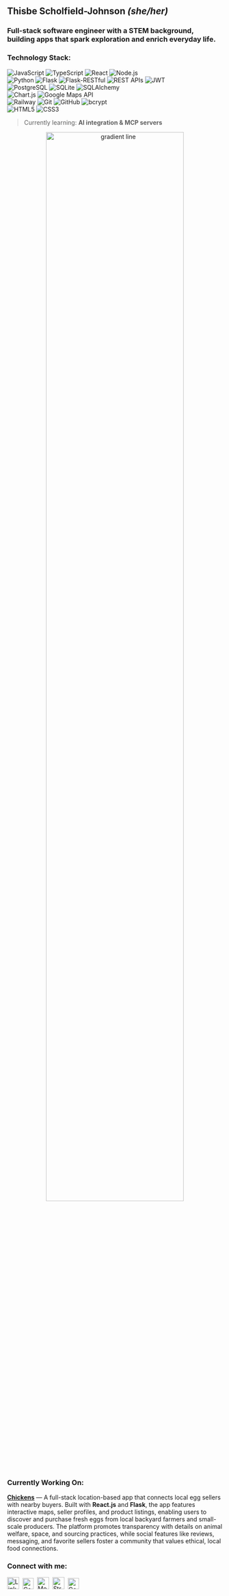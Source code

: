 ## Thisbe Scholfield-Johnson *(she/her)*

### Full-stack software engineer with a STEM background, building apps that spark exploration and enrich everyday life.

### Technology Stack:
<p align="left">

  <!-- Core Languages & Frameworks -->
  <img src="https://img.shields.io/badge/JavaScript-F7DF1E?logo=javascript&logoColor=000&labelColor=F7DF1E&style=for-the-badge" alt="JavaScript" />
  <img src="https://img.shields.io/badge/TypeScript-3178C6?logo=typescript&logoColor=fff&style=for-the-badge" alt="TypeScript" />
  <img src="https://img.shields.io/badge/React-20232A?logo=react&logoColor=61DAFB&style=for-the-badge" alt="React" />
  <img src="https://img.shields.io/badge/Node.js-339933?logo=nodedotjs&logoColor=fff&style=for-the-badge" alt="Node.js" />
  <br/>

  <!-- Backend & APIs -->
  <img src="https://img.shields.io/badge/Python-3776AB?logo=python&logoColor=fff&style=for-the-badge" alt="Python" />
  <img src="https://img.shields.io/badge/Flask-000000?logo=flask&logoColor=fff&style=for-the-badge" alt="Flask" />
  <img src="https://img.shields.io/badge/Flask--RESTful-000000?logo=flask&logoColor=fff&style=for-the-badge" alt="Flask-RESTful" />
  <img src="https://img.shields.io/badge/REST%20APIs-02569B?logo=fastapi&logoColor=fff&style=for-the-badge" alt="REST APIs" />
  <img src="https://img.shields.io/badge/JWT-000000?logo=jsonwebtokens&logoColor=fff&style=for-the-badge" alt="JWT" />
  <br/>

  <!-- Databases -->
  <img src="https://img.shields.io/badge/PostgreSQL-4169E1?logo=postgresql&logoColor=fff&style=for-the-badge" alt="PostgreSQL" />
  <img src="https://img.shields.io/badge/SQLite-003B57?logo=sqlite&logoColor=fff&style=for-the-badge" alt="SQLite" />
  <img src="https://img.shields.io/badge/SQLAlchemy-D71F00?logo=sqlalchemy&logoColor=fff&style=for-the-badge" alt="SQLAlchemy" />
  <br/>

  <!-- Data & Visualization -->
  <img src="https://img.shields.io/badge/Chart.js-FF6384?logo=chartdotjs&logoColor=fff&style=for-the-badge" alt="Chart.js" />
  <img src="https://img.shields.io/badge/Google%20Maps%20API-4285F4?logo=googlemaps&logoColor=fff&style=for-the-badge" alt="Google Maps API" />
  <br/>

  <!-- Deployment & Tools -->
  <img src="https://img.shields.io/badge/Railway-0B0D0E?logo=railway&logoColor=fff&style=for-the-badge" alt="Railway" />
  <img src="https://img.shields.io/badge/Git-F05032?logo=git&logoColor=fff&style=for-the-badge" alt="Git" />
  <img src="https://img.shields.io/badge/GitHub-181717?logo=github&logoColor=fff&style=for-the-badge" alt="GitHub" />
  <img src="https://img.shields.io/badge/bcrypt-00A98F?logo=lock&logoColor=fff&style=for-the-badge" alt="bcrypt" />
  <br/>

  <!-- Frontend & Markup -->
  <img src="https://img.shields.io/badge/HTML5-E34F26?logo=html5&logoColor=fff&style=for-the-badge" alt="HTML5" />
  <img src="https://img.shields.io/badge/CSS3-1572B6?logo=css3&logoColor=fff&style=for-the-badge" alt="CSS3" />

</p>

> Currently learning: **AI integration & MCP servers**


<p align="center">
  <img src="https://raw.githubusercontent.com/ThisbeSJ/assets/main/pink-gradient-divider.svg" width="80%" alt="gradient line"/>
</p>


### Currently Working On:
**[Chickens](https://github.com/ThisbeSchoJo/chickens)** — A full-stack location-based app that connects local egg sellers with nearby buyers. Built with **React.js** and **Flask**, the app features interactive maps, seller profiles, and product listings, enabling users to discover and purchase fresh eggs from local backyard farmers and small-scale producers. The platform promotes transparency with details on animal welfare, space, and sourcing practices, while social features like reviews, messaging, and favorite sellers foster a community that values ethical, local food connections.

### Connect with me:
<a href="https://www.linkedin.com/in/thisbe/"><img src="https://cdn.jsdelivr.net/gh/devicons/devicon/icons/linkedin/linkedin-original.svg" height="28" alt="LinkedIn" /></a>&nbsp;
<a href="https://www.codewars.com/users/ThisbeSchoJo"><img src="https://cdn.simpleicons.org/codewars/B1361E" height="26" alt="Codewars" /></a>&nbsp;
<a href="https://medium.com/@thisbeschojo"><img src="https://www.vectorlogo.zone/logos/medium/medium-tile.svg" height="28" alt="Medium" /></a>&nbsp;
<a href="https://www.strava.com/athletes/93340815"><img src="https://www.vectorlogo.zone/logos/strava/strava-icon.svg" height="28" alt="Strava" /></a>&nbsp;
<a href="https://www.goodreads.com/thisbeschojo"><img src="https://cdn.simpleicons.org/goodreads/372213" height="26" alt="Goodreads" /></a>


<!--
**ThisbeSchoJo/ThisbeSchoJo** is a ✨ _special_ ✨ repository because its `README.md` (this file) appears on your GitHub profile.

Here are some ideas to get you started:

- 🔭 I’m currently working on ...
- 🌱 I’m currently learning ...
- 👯 I’m looking to collaborate on ...
- 🤔 I’m looking for help with ...
- 💬 Ask me about ...
- 📫 How to reach me: ...
- 😄 Pronouns: ...
- ⚡ Fun fact: ...
-->
